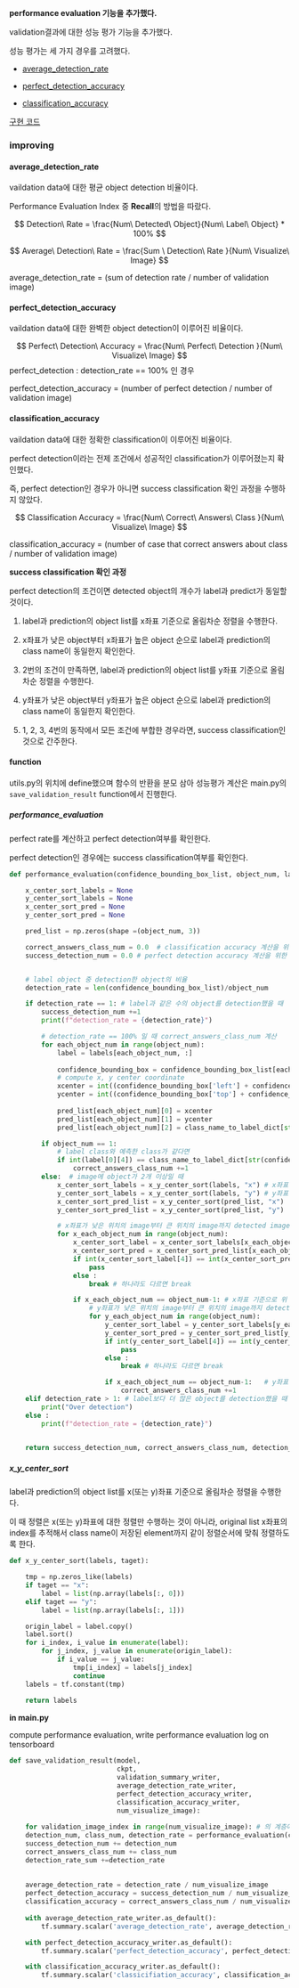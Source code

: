 **performance evaluation 기능을 추가했다.**



validation결과에 대한 성능 평가 기능을 추가했다.

성능 평가는 세 가지 경우를 고려했다.

- [average_detection_rate](#average_detection_rate)

- [perfect_detection_accuracy](#perfect_detection_accuracy)
- [classification_accuracy](#classification_accuracy)



[구현 코드](function)



### improving



#### average_detection_rate

vaildation data에 대한 평균 object detection 비율이다.

Performance Evaluation Index 중 **Recall**의 방법을 따랐다.


$$
Detection\ Rate = \frac{Num\ Detected\ Object}{Num\ Label\ Object} * 100%
$$

$$
Average\ Detection\ Rate = \frac{Sum \ Detection\ Rate }{Num\ Visualize\ Image}
$$


average_detection_rate = (sum of detection rate / number of validation image)



#### perfect_detection_accuracy

vaildation data에 대한 완벽한 object detection이 이루어진 비율이다. 


$$
Perfect\ Detection\ Accuracy = \frac{Num\ Perfect\ Detection }{Num\ Visualize\ Image}
$$
perfect_detection : detection_rate == 100% 인 경우

perfect_detection_accuracy =  (number of perfect detection / number of validation image)



#### classification_accuracy

vaildation data에 대한 정확한 classification이 이루어진 비율이다.

perfect detection이라는 전제 조건에서 성공적인 classification가 이루어졌는지 확인했다.

즉, perfect detection인 경우가 아니면 success classification 확인 과정을 수행하지 않았다. 


$$
Classification Accuracy = \frac{Num\ Correct\ Answers\ Class }{Num\ Visualize\ Image}
$$


classification_accuracy = (number of case that correct answers about class / number of validation image)



**success classification 확인 과정**

perfect detection의 조건이면 detected object의 개수가 label과 predict가 동일할 것이다.

1. label과 prediction의 object list를 x좌표 기준으로 올림차순 정렬을 수행한다.

2. x좌표가 낮은 object부터 x좌표가 높은 object 순으로 label과 prediction의 class name이 동일한지 확인한다.
3. 2번의 조건이 만족하면, label과 prediction의 object list를 y좌표 기준으로 올림차순 정렬을 수행한다.
4. y좌표가 낮은 object부터 y좌표가 높은 object 순으로 label과 prediction의 class name이 동일한지 확인한다.
5. 1, 2, 3, 4번의 동작에서 모든 조건에 부합한 경우라면, success classification인 것으로 간주한다.



#### function

utils.py의 위치에 define했으며 함수의 반환을 분모 삼아 성능평가 계산은 main.py의 `save_validation_result` function에서 진행한다.



##### performance_evaluation

perfect rate를 계산하고 perfect detection여부를 확인한다.

perfect detection인 경우에는 success classification여부를 확인한다.

```python
def performance_evaluation(confidence_bounding_box_list, object_num, labels, class_name_to_label_dict):

	x_center_sort_labels = None
	y_center_sort_labels = None
	x_center_sort_pred = None
	y_center_sort_pred = None

	pred_list = np.zeros(shape =(object_num, 3))

	correct_answers_class_num = 0.0  # classification accuracy 계산을 위한 값
	success_detection_num = 0.0 # perfect detection accuracy 계산을 위한 값


	# label object 중 detection한 object의 비율
	detection_rate = len(confidence_bounding_box_list)/object_num

	if detection_rate == 1: # label과 같은 수의 object를 detection했을 때
		success_detection_num +=1
		print(f"detection_rate = {detection_rate}")

		# detection_rate == 100% 일 때 correct_answers_class_num 계산 
		for each_object_num in range(object_num): 
			label = labels[each_object_num, :] 
			
			confidence_bounding_box = confidence_bounding_box_list[each_object_num]
			# compute x, y center coordinate 
			xcenter = int((confidence_bounding_box['left'] + confidence_bounding_box['right'] - 1.0) /2) # 1.0은 int()감안
			ycenter = int((confidence_bounding_box['top'] + confidence_bounding_box['bottom'] - 1.0) /2) 
			
			pred_list[each_object_num][0] = xcenter
			pred_list[each_object_num][1] = ycenter
			pred_list[each_object_num][2] = class_name_to_label_dict[str(confidence_bounding_box_list[0]['class_name'])] # pred_class_num

		if object_num == 1:
			# label class와 예측한 class가 같다면
			if int(label[0][4]) == class_name_to_label_dict[str(confidence_bounding_box_list[0]['class_name'])]:
				correct_answers_class_num +=1
		else:  # image에 object가 2개 이상일 때
			x_center_sort_labels = x_y_center_sort(labels, "x") # x좌표 기준으로 정렬한 labels
			y_center_sort_labels = x_y_center_sort(labels, "y") # y좌표 기준으로 정렬한 labels
			x_center_sort_pred_list = x_y_center_sort(pred_list, "x")  	# x좌표 기준으로 정렬한 pred_list
			y_center_sort_pred_list = x_y_center_sort(pred_list, "y")	# y좌표 기준으로 정렬한 pred_list

			# x좌표가 낮은 위치의 image부터 큰 위치의 image까지 detected image의 class가 동일지 확인
			for x_each_object_num in range(object_num): 
				x_center_sort_label = x_center_sort_labels[x_each_object_num, :]
				x_center_sort_pred = x_center_sort_pred_list[x_each_object_num, :]
				if int(x_center_sort_label[4]) == int(x_center_sort_pred[3]): # class가 동일하면 pass
					pass
				else : 
					break # 하나라도 다르면 break

				if x_each_object_num == object_num-1: # x좌표 기준으로 위 조건이 만족한다면
					# y좌표가 낮은 위치의 image부터 큰 위치의 image까지 detected image의 calss가 동일지 확인
					for y_each_object_num in range(object_num):
						y_center_sort_label = y_center_sort_labels[y_each_object_num, :]
						y_center_sort_pred = y_center_sort_pred_list[y_each_object_num, :]
						if int(y_center_sort_label[4]) == int(y_center_sort_pred[3]):
							pass
						else : 
							break # 하나라도 다르면 break	

						if x_each_object_num == object_num-1:   # y좌표 기준으로도 위 조건이 만족한다면 
							correct_answers_class_num +=1
	elif detection_rate > 1: # label보다 더 많은 object를 detection했을 때
		print("Over detection")
	else :
		print(f"detection_rate = {detection_rate}")

		
	return success_detection_num, correct_answers_class_num, detection_rate
```





##### x_y_center_sort

label과 prediction의 object list를 x(또는 y)좌표 기준으로 올림차순 정렬을 수행한다.

이 때 정렬은 x(또는 y)좌표에 대한 정렬만 수행하는 것이 아니라, original list x좌표의 index를 추적해서 class name이 저장된 element까지 같이 정렬순서에 맞춰 정렬하도록 한다. 

```python
def x_y_center_sort(labels, taget):

	tmp = np.zeros_like(labels)
	if taget == "x":
		label = list(np.array(labels[:, 0]))
	elif taget == "y":
		label = list(np.array(labels[:, 1]))

	origin_label = label.copy()
	label.sort()
	for i_index, i_value in enumerate(label):
		for j_index, j_value in enumerate(origin_label):
			if i_value == j_value:
				tmp[i_index] = labels[j_index]
				continue
	labels = tf.constant(tmp)
	
	return labels
```



**in main.py**

compute performance evaluation, write performance evaluation log on tensorboard

```python
def save_validation_result(model,
						   ckpt, 
						   validation_summary_writer,
						   average_detection_rate_writer,
						   perfect_detection_accuracy_writer,
						   classification_accuracy_writer,
						   num_visualize_image):
    
    for validation_image_index in range(num_visualize_image): # 의 계층에서
    detection_num, class_num, detection_rate = performance_evaluation(confidence_bounding_box_list, object_num, labels, class_name_to_label_dict)
	success_detection_num += detection_num
	correct_answers_class_num += class_num
	detection_rate_sum +=detection_rate
    
    
	average_detection_rate = detection_rate / num_visualize_image  				# 평균 object detection 비율	
	perfect_detection_accuracy = success_detection_num / num_visualize_image	# 완벽한 object detection이 이루어진 비율
	classification_accuracy = correct_answers_class_num / num_visualize_image 	# 정확한 classicifiation이 이루어진 비율
	
	with average_detection_rate_writer.as_default():
		tf.summary.scalar('average_detection_rate', average_detection_rate, step=int(ckpt.step))

	with perfect_detection_accuracy_writer.as_default():
		tf.summary.scalar('perfect_detection_accuracy', perfect_detection_accuracy, step=int(ckpt.step))

	with classification_accuracy_writer.as_default():
		tf.summary.scalar('classicifiation_accuracy', classification_accuracy, step=int(ckpt.step))	
    
```

